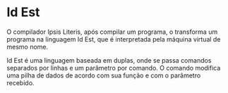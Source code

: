 # Id Est

O compilador Ipsis Literis, após compilar um programa, o transforma um programa na linguagem Id Est,
que é interpretada pela máquina virtual de mesmo nome.

Id Est é uma linguagem baseada em duplas, onde se passa comandos separados por linhas e um parâmetro por comando. O comando modifica uma pilha
de dados de acordo com sua função e com o parâmetro recebido.


